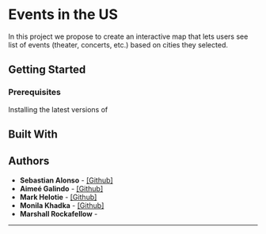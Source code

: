 # Events in the US
In this project we propose to create an interactive map that lets users see list of events (theater, concerts,
etc.) based on cities they selected.

## Getting Started

### Prerequisites

Installing the latest versions of 

## Built With


## Authors

- **Sebastian Alonso** - [[Github]](https://github.com/Venerann)
- **Aimeé Galindo** - [[Github]](https://github.com/aimeegalindo)
- **Mark Helotie** - [[Github]](https://github.com/mark-helotie)
- **Monila Khadka** - [[Github]](https://github.com/monilakhadka)
- **Marshall Rockafellow** - 

-------------------------------------------------------------------------------------------------------


